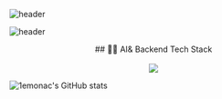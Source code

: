 ![header](https://capsule-render.vercel.app/api?type=waving&color=gradient&customColorList=10&height=200&text=1emonac%20GITHUB&fontSize=50&animation=twinkling&fontAlign=68&fontAlignY=36)

![header](https://capsule-render.vercel.app/api?type=venom&color=auto&height=300&section=header&text=1emonac%20render&fontSize=90)

<div align="center"> ## 👩‍💻 AI& Backend Tech Stack</div> <br />

<div align="center">
<img src="https://img.shields.io/badge/Python-3776AB?style=flat-square&logo=python&logoColor=white"/>
</div>

![1emonac's GitHub stats](https://github-readme-stats.vercel.app/api?username=anuraghazra&show_icons=true&theme=transparent)

